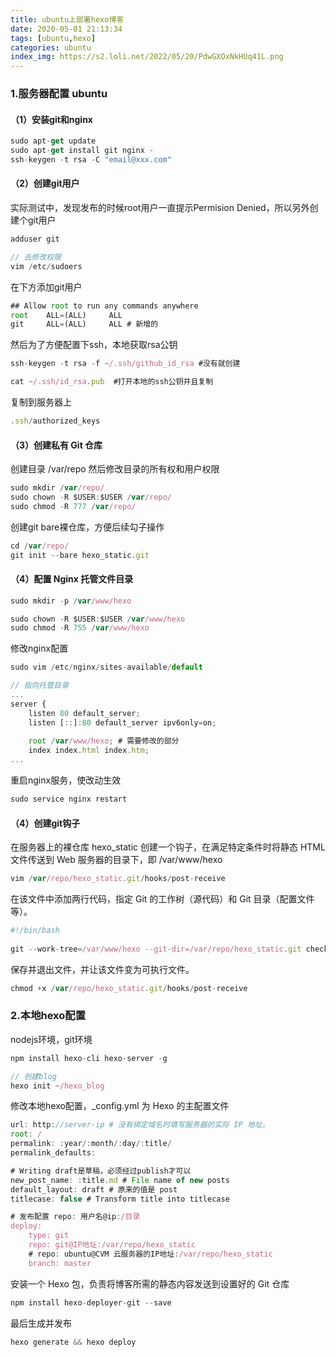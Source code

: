```yaml
---
title: ubuntu上部署hexo博客
date: 2020-05-01 21:13:34
tags: [ubuntu,hexo]
categories: ubuntu
index_img: https://s2.loli.net/2022/05/20/PdwGXOxNkHUq41L.png
---
```


### 1.服务器配置 ubuntu
#### （1）安装git和nginx
```js
sudo apt-get update
sudo apt-get install git nginx -
ssh-keygen -t rsa -C "email@xxx.com"
```

#### （2）创建git用户
实际测试中，发现发布的时候root用户一直提示Permision Denied，所以另外创建个git用户
```js
adduser git

// 去修改权限
vim /etc/sudoers
```
在下方添加git用户
```js
## Allow root to run any commands anywhere
root    ALL=(ALL)     ALL
git     ALL=(ALL)     ALL # 新增的
```
然后为了方便配置下ssh，本地获取rsa公钥
```js
ssh-keygen -t rsa -f ~/.ssh/github_id_rsa #没有就创建

cat ~/.ssh/id_rsa.pub  #打开本地的ssh公钥并且复制
```
复制到服务器上
```js
.ssh/authorized_keys
```

#### （3）创建私有 Git 仓库
创建目录 /var/repo 然后修改目录的所有权和用户权限
```js
sudo mkdir /var/repo/
sudo chown -R $USER:$USER /var/repo/
sudo chmod -R 777 /var/repo/
```
创建git bare裸仓库，方便后续勾子操作
```js
cd /var/repo/
git init --bare hexo_static.git
```

#### （4）配置 Nginx 托管文件目录
```js
sudo mkdir -p /var/www/hexo

sudo chown -R $USER:$USER /var/www/hexo
sudo chmod -R 755 /var/www/hexo
```
修改nginx配置
```js
sudo vim /etc/nginx/sites-available/default

// 指向托管目录
...
server {
    listen 80 default_server;
    listen [::]:80 default_server ipv6only=on;
 
    root /var/www/hexo; # 需要修改的部分
    index index.html index.htm;
...
```
重启nginx服务，使改动生效

```js
sudo service nginx restart
```
#### （4）创建git钩子
在服务器上的裸仓库 hexo_static 创建一个钩子，在满足特定条件时将静态 HTML 文件传送到 Web 服务器的目录下，即 /var/www/hexo
```js
vim /var/repo/hexo_static.git/hooks/post-receive
```
在该文件中添加两行代码，指定 Git 的工作树（源代码）和 Git 目录（配置文件等）。
```js
#!/bin/bash
 
git --work-tree=/var/www/hexo --git-dir=/var/repo/hexo_static.git checkout -f
```
保存并退出文件，并让该文件变为可执行文件。
```js
chmod +x /var/repo/hexo_static.git/hooks/post-receive
```

### 2.本地hexo配置
nodejs环境，git环境
```js
npm install hexo-cli hexo-server -g

// 创建blog
hexo init ~/hexo_blog
```
修改本地hexo配置，_config.yml 为 Hexo 的主配置文件
```js
url: http://server-ip # 没有绑定域名时填写服务器的实际 IP 地址。
root: /
permalink: :year/:month/:day/:title/
permalink_defaults:

# Writing draft是草稿，必须经过publish才可以
new_post_name: :title.md # File name of new posts
default_layout: draft # 原来的值是 post
titlecase: false # Transform title into titlecase

# 发布配置 repo: 用户名@ip:/目录
deploy:
    type: git
    repo: git@IP地址:/var/repo/hexo_static
    # repo: ubuntu@CVM 云服务器的IP地址:/var/repo/hexo_static
    branch: master
```
安装一个 Hexo 包，负责将博客所需的静态内容发送到设置好的 Git 仓库
```js
npm install hexo-deployer-git --save
```
最后生成并发布
```js
hexo generate && hexo deploy

```
